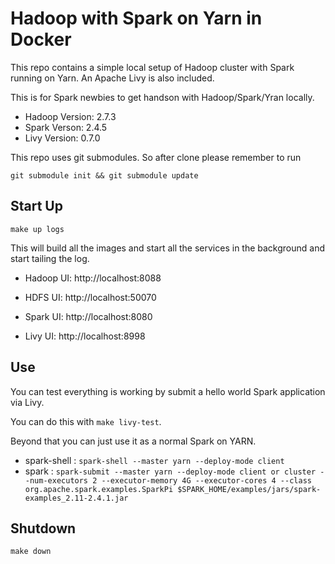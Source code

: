 # Hadoop with Spark on Yarn in Docker

This repo contains a simple local setup of Hadoop cluster with Spark running on Yarn. An Apache Livy is also included.

This is for Spark newbies to get handson with Hadoop/Spark/Yran locally.

* Hadoop Version: 2.7.3
* Spark Verson: 2.4.5
* Livy Version: 0.7.0

This repo uses git submodules. So after clone please remember to run

```
git submodule init && git submodule update
```

## Start Up

```
make up logs
```

This will build all the images and start all the services in the background and start tailing the log.

* Hadoop UI: http://localhost:8088

* HDFS UI: http://localhost:50070

* Spark UI: http://localhost:8080

* Livy UI: http://localhost:8998

## Use

You can test everything is working by submit a hello world Spark application via Livy.

You can do this with `make livy-test`.

Beyond that you can just use it as a normal Spark on YARN.

- spark-shell : `spark-shell --master yarn --deploy-mode client`
- spark : `spark-submit --master yarn --deploy-mode client or cluster --num-executors 2 --executor-memory 4G --executor-cores 4 --class org.apache.spark.examples.SparkPi $SPARK_HOME/examples/jars/spark-examples_2.11-2.4.1.jar`

## Shutdown

```
make down
```
